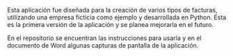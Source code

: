 Esta aplicación fue diseñada para la creación de varios tipos de facturas, utilizando una empresa ficticia como ejemplo y desarrollada en Python.
Esta es la primera versión de la aplicación y se planea mejorarla en el futuro.

En el repositorio se encuentran las instrucciones para usarla y en el documento de Word algunas capturas de pantalla de la aplicación.
